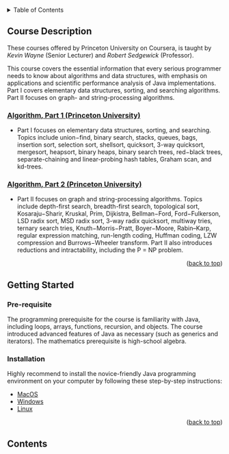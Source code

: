<a id="readme-top"></a>
<!-- TABLE OF CONTENTS -->
<details>
    <summary>Table of Contents</summary>
    <ol>
        <li>
            <a href="#about-the-project">Course Description</a>
            <ul>
                <li><a href="#course-algo-1">Algorithm, Part 1 (Princeton University)</a></li>
                <li><a href="#course-algo-2">Algorithm, Part 2 (Princeton University)</a></li>
            </ul>
        </li>
        <li>
            <a href="#getting-started">Getting Started</a>
            <ul>
                <li><a href="#pre-requisite">Pre-requisite</a></li>
                <li><a href="#installation">Installation</a></li>
            </ul>
        </li>
        <li>
            <a href="#content">Contents</a>
        </li>
    </ol>
</details>


<!-- ABOUT THE PROJECT -->
## Course Description
These courses offered by Princeton University on Coursera, is taught by _Kevin Wayne_ (Senior Lecturer) and _Robert Sedgewick_ (Professor).

This course covers the essential information that every serious programmer needs to know about algorithms and data structures, with emphasis on applications and scientific performance analysis of Java implementations. Part I covers elementary data structures, sorting, and searching algorithms. Part II focuses on graph- and string-processing algorithms.


### [Algorithm, Part 1 (Princeton University)][algo-part-1]

* Part I focuses on elementary data structures, sorting, and searching. Topics include union−find, binary search, stacks, queues, bags, insertion sort, selection sort, shellsort, quicksort, 3-way quicksort, mergesort, heapsort, binary heaps, binary search trees, red−black trees, separate-chaining and linear-probing hash tables, Graham scan, and kd-trees. 

### [Algorithm, Part 2 (Princeton University)][algo-part-2]

* Part II focuses on graph and string-processing algorithms. Topics include depth-first search, breadth-first search, topological sort, Kosaraju−Sharir, Kruskal, Prim, Dijkistra, Bellman−Ford, Ford−Fulkerson, LSD radix sort, MSD radix sort, 3-way radix quicksort, multiway tries, ternary search tries, Knuth−Morris−Pratt, Boyer−Moore, Rabin–Karp, regular expression matching, run-length coding, Huffman coding, LZW compression and Burrows−Wheeler transform. Part II also introduces reductions and intractability, including the P = NP problem. 


<p align="right">(<a href="#readme-top">back to top</a>)</p>


<!-- GETTING STARTED -->
## Getting Started
### Pre-requisite

The programming prerequisite for the course is familiarity with Java, including loops, arrays, functions, recursion, and objects. The course introduced advanced features of Java as necessary (such as generics and iterators). The mathematics prerequisite is high-school algebra.

### Installation

Highly recommend to install the novice-friendly Java programming environment on your computer by following these step-by-step instructions:

* [MacOS][MacOS-install]
* [Windows][Windows-install]
* [Linux][Linux-install] 

<p align="right">(<a href="#readme-top">back to top</a>)</p>

<!-- CONTENTS -->
## Contents

<!-- MARKDOWN LINKS & IMAGES -->
[algo-part-1]: https://www.coursera.org/learn/algorithms-part1
[algo-part-2]: https://www.coursera.org/learn/algorithms-part2
[MacOS-install]: https://lift.cs.princeton.edu/java/mac/
[Windows-install]: https://lift.cs.princeton.edu/java/windows/
[Linux-install]: https://lift.cs.princeton.edu/java/linux/
